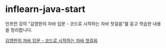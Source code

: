 # inflearn-java-start
인프런 강의 "김영한의 자바 입문 - 코드로 시작하는 자바 첫걸음"를 듣고 학습한 내용을 정리합니다.

[김영한의 자바 입문 - 코드로 시작하는 자바 첫걸음](https://www.inflearn.com/course/%EA%B9%80%EC%98%81%ED%95%9C%EC%9D%98-%EC%9E%90%EB%B0%94-%EC%9E%85%EB%AC%B8/dashboard)
